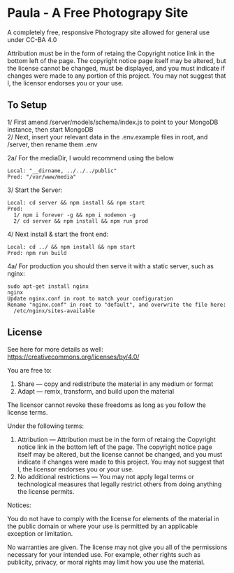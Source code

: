 # Paula - A Free Photograpy Site

A completely free, responsive Photograpy site allowed for general use under CC-BA 4.0

Attribution must be in the form of retaing the Copyright notice link in the bottom left of the page. The copyright notice page itself may be altered, but the license cannot be changed, must be displayed, and you must indicate if changes were made to any portion of this project. You may not suggest that I, the licensor endorses you or your use.

To Setup
--

1/ First amend /server/models/schema/index.js  to point to your MongoDB instance, then start MongoDB  
2/ Next, insert your relevant data in the .env.example files in root, and /server, then rename them .env

2a/ For the mediaDir, I would recommend using the below

    Local: "__dirname, ../../../public" 
    Prod: "/var/www/media"

3/ Start the Server: 

    Local: cd server && npm install && npm start
    Prod: 
      1/ npm i forever -g && npm i nodemon -g 
      2/ cd server && npm install && npm run prod 

4/ Next install & start the front end: 

    Local: cd ../ && npm install && npm start
    Prod: npm run build

4a/ For production you should then serve it with a static server, such as nginx:

    sudo apt-get install nginx 
    nginx
    Update nginx.conf in root to match your configuration
    Rename "nginx.conf" in root to "default", and overwrite the file here: 
      /etc/nginx/sites-available


License
-- 
See here for more details as well: https://creativecommons.org/licenses/by/4.0/

You are free to:

1. Share — copy and redistribute the material in any medium or format
2. Adapt — remix, transform, and build upon the material

The licensor cannot revoke these freedoms as long as you follow the license terms.

Under the following terms:

1. Attribution — Attribution must be in the form of retaing the Copyright notice link in the bottom left of the page. The copyright notice page itself may be altered, but the license cannot be changed, and you must indicate if changes were made to this project. You may not suggest that I, the licensor endorses you or your use.
2. No additional restrictions — You may not apply legal terms or technological measures that legally restrict others from doing anything the license permits.

Notices:

You do not have to comply with the license for elements of the material in the public domain or where your use is permitted by an applicable exception or limitation.

No warranties are given. The license may not give you all of the permissions necessary for your intended use. For example, other rights such as publicity, privacy, or moral rights may limit how you use the material.
